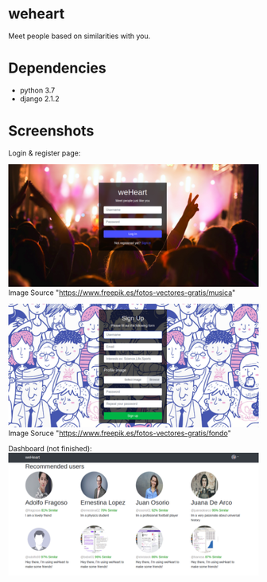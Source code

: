 # weheart
Meet people based on similarities with you.

# Dependencies 

* python 3.7
* django 2.1.2 

# Screenshots

Login & register page:

![Login screen](login.png)
Image Source "https://www.freepik.es/fotos-vectores-gratis/musica"

![Register screen](register.png)
Image Soruce "https://www.freepik.es/fotos-vectores-gratis/fondo"

Dashboard (not finished):
![Login screen](dashboard.png)
